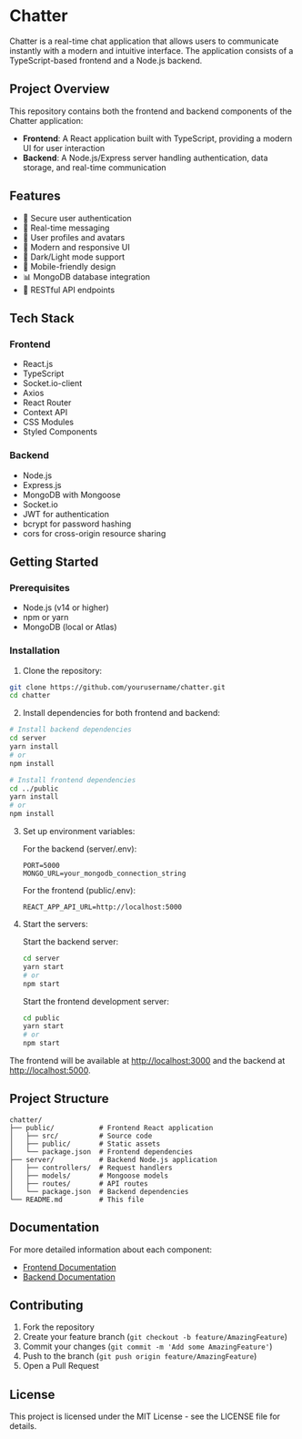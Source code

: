 # Chatter

Chatter is a real-time chat application that allows users to communicate instantly with a modern and intuitive interface. The application consists of a TypeScript-based frontend and a Node.js backend.

## Project Overview

This repository contains both the frontend and backend components of the Chatter application:

- **Frontend**: A React application built with TypeScript, providing a modern UI for user interaction
- **Backend**: A Node.js/Express server handling authentication, data storage, and real-time communication

## Features

- 🔐 Secure user authentication
- 💬 Real-time messaging
- 👥 User profiles and avatars
- 🎨 Modern and responsive UI
- 🌙 Dark/Light mode support
- 📱 Mobile-friendly design
- 📊 MongoDB database integration
- 🔄 RESTful API endpoints

## Tech Stack

### Frontend
- React.js
- TypeScript
- Socket.io-client
- Axios
- React Router
- Context API
- CSS Modules
- Styled Components

### Backend
- Node.js
- Express.js
- MongoDB with Mongoose
- Socket.io
- JWT for authentication
- bcrypt for password hashing
- cors for cross-origin resource sharing

## Getting Started

### Prerequisites

- Node.js (v14 or higher)
- npm or yarn
- MongoDB (local or Atlas)

### Installation

1. Clone the repository:
```bash
git clone https://github.com/yourusername/chatter.git
cd chatter
```

2. Install dependencies for both frontend and backend:
```bash
# Install backend dependencies
cd server
yarn install
# or
npm install

# Install frontend dependencies
cd ../public
yarn install
# or
npm install
```

3. Set up environment variables:

   For the backend (server/.env):
   ```
   PORT=5000
   MONGO_URL=your_mongodb_connection_string
   ```

   For the frontend (public/.env):
   ```
   REACT_APP_API_URL=http://localhost:5000
   ```

4. Start the servers:

   Start the backend server:
   ```bash
   cd server
   yarn start
   # or
   npm start
   ```

   Start the frontend development server:
   ```bash
   cd public
   yarn start
   # or
   npm start
   ```

The frontend will be available at [http://localhost:3000](http://localhost:3000) and the backend at [http://localhost:5000](http://localhost:5000).

## Project Structure

```
chatter/
├── public/           # Frontend React application
│   ├── src/          # Source code
│   ├── public/       # Static assets
│   └── package.json  # Frontend dependencies
├── server/           # Backend Node.js application
│   ├── controllers/  # Request handlers
│   ├── models/       # Mongoose models
│   ├── routes/       # API routes
│   └── package.json  # Backend dependencies
└── README.md         # This file
```

## Documentation

For more detailed information about each component:

- [Frontend Documentation](public/README.md)
- [Backend Documentation](server/README.md)

## Contributing

1. Fork the repository
2. Create your feature branch (`git checkout -b feature/AmazingFeature`)
3. Commit your changes (`git commit -m 'Add some AmazingFeature'`)
4. Push to the branch (`git push origin feature/AmazingFeature`)
5. Open a Pull Request

## License

This project is licensed under the MIT License - see the LICENSE file for details.